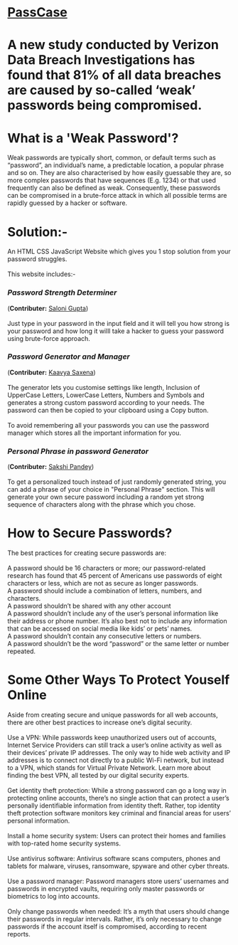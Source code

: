 # <a href="https://kaavya-saxena.github.io/PassCase/"> PassCase </a>

# A new study conducted by Verizon Data Breach Investigations has found that 81% of all data breaches are caused by so-called ‘weak’ passwords being compromised.

# What is a 'Weak Password'?
Weak passwords are typically short, common, or default terms such as “password”, an individual’s name, a predictable location, a popular phrase and so on. They are also characterised by how easily guessable they are, so more complex passwords that have sequences (E.g. 1234) or that used frequently can also be defined as weak. Consequently, these passwords can be compromised in a brute-force attack in which all possible terms are rapidly guessed by a hacker or software.

# Solution:-
An HTML CSS JavaScript Website which gives you 1 stop solution from your password struggles.
<br><br>
This website includes:-
<h3><em>Password Strength Determiner</em></h3>(<strong>Contributer:</strong> <a href="https://github.com/SaloniGupta1100" target="_blank" rel="noopener noreferrer"> Saloni Gupta</a>)<br><br>
Just type in your password in the input field and it will tell you how strong is your password and how long it willl take a hacker to guess your password using brute-force approach.
<br>
<h3><em>Password Generator and Manager</em></h3>(<strong>Contributer:</strong> <a href="https://github.com/Kaavya-Saxena" target="_blank" rel="noopener noreferrer"> Kaavya Saxena</a>)<br><br>
The generator lets you customise settings like length, Inclusion of UpperCase Letters, LowerCase Letters, Numbers and Symbols and generates a strong custom password according to your needs. The password can then be copied to your clipboard using a Copy button.
<br><br> To avoid remembering all your passwords you can use the password manager which stores all the important information for you. 
<br> 
<h3><em>Personal Phrase in password Generator</em></h3>(<strong>Contributer:</strong> <a href="https://github.com/sakshi-e-glitch" target="_blank" rel="noopener noreferrer"> Sakshi Pandey</a>)<br><br>
To get a personalized touch instead of just randomly generated string, you can add a phrase of your choice in "Personal Phrase" section. This will generate your own secure password including a random yet strong sequence of characters along with the phrase which you chose. 
<br> 

# How to Secure Passwords?
The best practices for creating secure passwords are:
<br>
<br>A password should be 16 characters or more; our password-related research has found that 45 percent of Americans use passwords of eight characters or less, which are not as secure as longer passwords.
<br>A password should include a combination of letters, numbers, and characters.
<br>A password shouldn’t be shared with any other account
<br>A password shouldn’t include any of the user’s personal information like their address or phone number. It’s also best not to include any information that can be accessed on social media like kids’ or pets’ names.
<br>A password shouldn’t contain any consecutive letters or numbers.
<br>A password shouldn’t be the word “password” or the same letter or number repeated.

# Some Other Ways To Protect Youself Online
Aside from creating secure and unique passwords for all web accounts, there are other best practices to increase one’s digital security.
<br><br>Use a VPN: While passwords keep unauthorized users out of accounts, Internet Service Providers can still track a user’s online activity as well as their devices’ private IP addresses. The only way to hide web activity and IP addresses is to connect not directly to a public Wi-Fi network, but instead to a VPN, which stands for Virtual Private Network. Learn more about finding the best VPN, all tested by our digital security experts.
<br><br>Get identity theft protection: While a strong password can go a long way in protecting online accounts, there’s no single action that can protect a user’s personally identifiable information from identity theft. Rather, top identity theft protection software monitors key criminal and financial areas for users’ personal information.
<br><br>Install a home security system: Users can protect their homes and families with top-rated home security systems.
<br><br>Use antivirus software: Antivirus software scans computers, phones and tablets for malware, viruses, ransomware, spyware and other cyber threats.
<br><br>Use a password manager: Password managers store users’ usernames and passwords in encrypted vaults, requiring only master passwords or biometrics to log into accounts.
<br><br>Only change passwords when needed: It’s a myth that users should change their passwords in regular intervals. Rather, it’s only necessary to change passwords if the account itself is compromised, according to recent reports.
